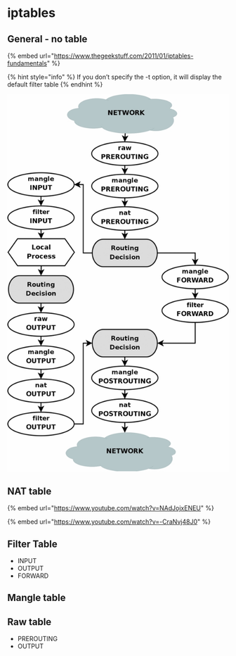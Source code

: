 # iptables

## General - no table

{% embed url="https://www.thegeekstuff.com/2011/01/iptables-fundamentals" %}

{% hint style="info" %}
If you don’t specify the -t option, it will display the default filter table
{% endhint %}

![](../../../.gitbook/assets/zF1uo.jpg)

## NAT table

{% embed url="https://www.youtube.com/watch?v=NAdJojxENEU" %}

{% embed url="https://www.youtube.com/watch?v=-CraNvj48J0" %}

## Filter Table

* INPUT
* OUTPUT
* FORWARD

## Mangle table

## Raw table

* PREROUTING
* OUTPUT

